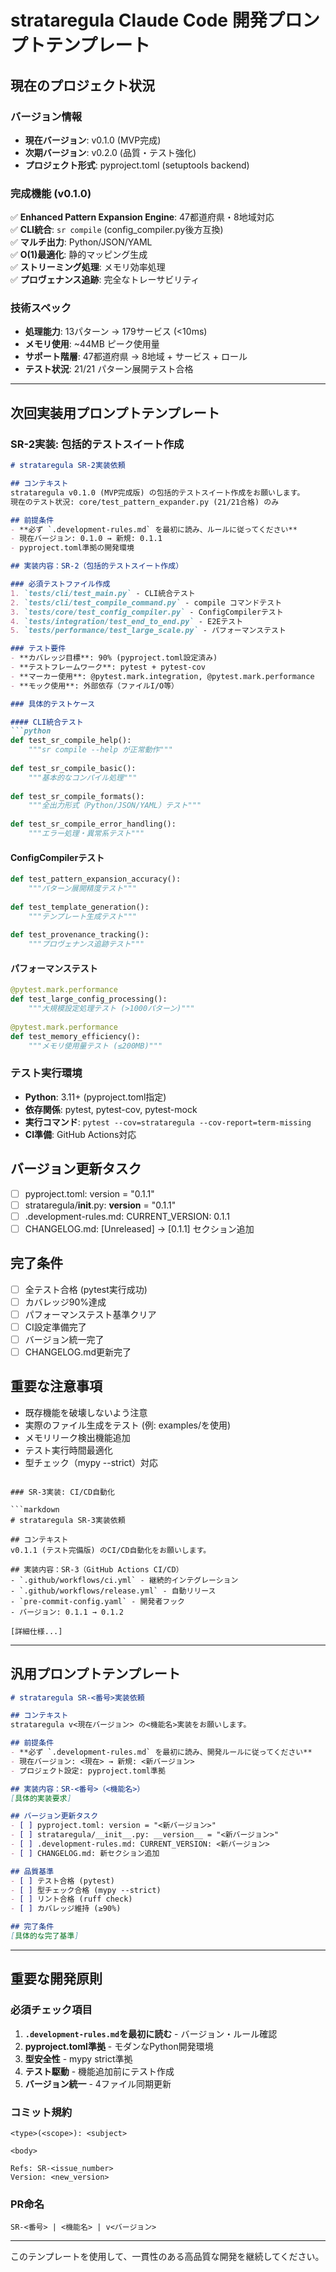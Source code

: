 # strataregula Claude Code 開発プロンプトテンプレート

## 現在のプロジェクト状況

### バージョン情報
- **現在バージョン**: v0.1.0 (MVP完成)
- **次期バージョン**: v0.2.0 (品質・テスト強化)
- **プロジェクト形式**: pyproject.toml (setuptools backend)

### 完成機能 (v0.1.0)
✅ **Enhanced Pattern Expansion Engine**: 47都道府県・8地域対応  
✅ **CLI統合**: `sr compile` (config_compiler.py後方互換)  
✅ **マルチ出力**: Python/JSON/YAML  
✅ **O(1)最適化**: 静的マッピング生成  
✅ **ストリーミング処理**: メモリ効率処理  
✅ **プロヴェナンス追跡**: 完全なトレーサビリティ  

### 技術スペック
- **処理能力**: 13パターン → 179サービス (<10ms)
- **メモリ使用**: ~44MB ピーク使用量
- **サポート階層**: 47都道府県 → 8地域 + サービス + ロール
- **テスト状況**: 21/21 パターン展開テスト合格

---

## 次回実装用プロンプトテンプレート

### SR-2実装: 包括的テストスイート作成

```markdown
# strataregula SR-2実装依頼

## コンテキスト
strataregula v0.1.0 (MVP完成版) の包括的テストスイート作成をお願いします。
現在のテスト状況: core/test_pattern_expander.py (21/21合格) のみ

## 前提条件
- **必ず `.development-rules.md` を最初に読み、ルールに従ってください**
- 現在バージョン: 0.1.0 → 新規: 0.1.1
- pyproject.toml準拠の開発環境

## 実装内容：SR-2（包括的テストスイート作成）

### 必須テストファイル作成
1. `tests/cli/test_main.py` - CLI統合テスト
2. `tests/cli/test_compile_command.py` - compile コマンドテスト
3. `tests/core/test_config_compiler.py` - ConfigCompilerテスト
4. `tests/integration/test_end_to_end.py` - E2Eテスト
5. `tests/performance/test_large_scale.py` - パフォーマンステスト

### テスト要件
- **カバレッジ目標**: 90% (pyproject.toml設定済み)
- **テストフレームワーク**: pytest + pytest-cov
- **マーカー使用**: @pytest.mark.integration, @pytest.mark.performance
- **モック使用**: 外部依存（ファイルI/O等）

### 具体的テストケース

#### CLI統合テスト
```python
def test_sr_compile_help():
    """sr compile --help が正常動作"""
    
def test_sr_compile_basic():
    """基本的なコンパイル処理"""
    
def test_sr_compile_formats():
    """全出力形式（Python/JSON/YAML）テスト"""
    
def test_sr_compile_error_handling():
    """エラー処理・異常系テスト"""
```

#### ConfigCompilerテスト
```python
def test_pattern_expansion_accuracy():
    """パターン展開精度テスト"""
    
def test_template_generation():
    """テンプレート生成テスト"""
    
def test_provenance_tracking():
    """プロヴェナンス追跡テスト"""
```

#### パフォーマンステスト
```python
@pytest.mark.performance
def test_large_config_processing():
    """大規模設定処理テスト (>1000パターン)"""
    
@pytest.mark.performance  
def test_memory_efficiency():
    """メモリ使用量テスト (≤200MB)"""
```

### テスト実行環境
- **Python**: 3.11+ (pyproject.toml指定)
- **依存関係**: pytest, pytest-cov, pytest-mock
- **実行コマンド**: `pytest --cov=strataregula --cov-report=term-missing`
- **CI準備**: GitHub Actions対応

## バージョン更新タスク
- [ ] pyproject.toml: version = "0.1.1"
- [ ] strataregula/__init__.py: __version__ = "0.1.1"  
- [ ] .development-rules.md: CURRENT_VERSION: 0.1.1
- [ ] CHANGELOG.md: [Unreleased] → [0.1.1] セクション追加

## 完了条件
- [ ] 全テスト合格 (pytest実行成功)
- [ ] カバレッジ90%達成
- [ ] パフォーマンステスト基準クリア
- [ ] CI設定準備完了
- [ ] バージョン統一完了
- [ ] CHANGELOG.md更新完了

## 重要な注意事項
- 既存機能を破壊しないよう注意
- 実際のファイル生成をテスト (例: examples/を使用)
- メモリリーク検出機能追加
- テスト実行時間最適化
- 型チェック（mypy --strict）対応
```

### SR-3実装: CI/CD自動化

```markdown  
# strataregula SR-3実装依頼

## コンテキスト  
v0.1.1 (テスト完備版) のCI/CD自動化をお願いします。

## 実装内容：SR-3（GitHub Actions CI/CD）
- `.github/workflows/ci.yml` - 継続的インテグレーション
- `.github/workflows/release.yml` - 自動リリース  
- `pre-commit-config.yaml` - 開発者フック
- バージョン: 0.1.1 → 0.1.2

[詳細仕様...]
```

---

## 汎用プロンプトテンプレート

```markdown
# strataregula SR-<番号>実装依頼

## コンテキスト
strataregula v<現在バージョン> の<機能名>実装をお願いします。

## 前提条件  
- **必ず `.development-rules.md` を最初に読み、開発ルールに従ってください**
- 現在バージョン: <現在> → 新規: <新バージョン>
- プロジェクト設定: pyproject.toml準拠

## 実装内容：SR-<番号>（<機能名>）
[具体的実装要求]

## バージョン更新タスク
- [ ] pyproject.toml: version = "<新バージョン>"
- [ ] strataregula/__init__.py: __version__ = "<新バージョン>"
- [ ] .development-rules.md: CURRENT_VERSION: <新バージョン>  
- [ ] CHANGELOG.md: 新セクション追加

## 品質基準
- [ ] テスト合格 (pytest)
- [ ] 型チェック合格 (mypy --strict)  
- [ ] リント合格 (ruff check)
- [ ] カバレッジ維持 (≥90%)

## 完了条件
[具体的な完了基準]
```

---

## 重要な開発原則

### 必須チェック項目
1. **`.development-rules.md`を最初に読む** - バージョン・ルール確認
2. **pyproject.toml準拠** - モダンなPython開発環境
3. **型安全性** - mypy strict準拠
4. **テスト駆動** - 機能追加前にテスト作成
5. **バージョン統一** - 4ファイル同期更新

### コミット規約
```
<type>(<scope>): <subject>

<body>

Refs: SR-<issue_number>
Version: <new_version>
```

### PR命名
`SR-<番号> | <機能名> | v<バージョン>`

---

このテンプレートを使用して、一貫性のある高品質な開発を継続してください。